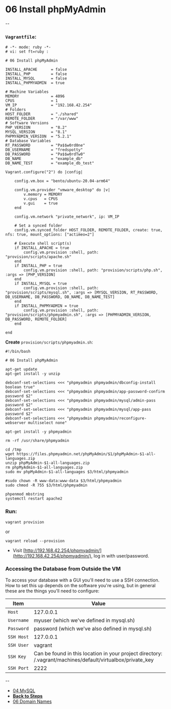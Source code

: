 # 06 Install phpMyAdmin

--

### `Vagrantfile`:

```
# -*- mode: ruby -*-
# vi: set ft=ruby :

# 06 Install phpMyAdmin

INSTALL_APACHE      = false
INSTALL_PHP         = false
INSTALL_MYSQL       = false
INSTALL_PHPMYADMIN  = true

# Machine Variables
MEMORY              = 4096
CPUS                = 1
VM_IP               = "192.168.42.254"
# Folders
HOST_FOLDER         = "./shared"
REMOTE_FOLDER       = "/var/www"
# Software Versions
PHP_VERSION         = "8.2"
MYSQL_VERSION       = "8.1"
PHPMYADMIN_VERSION  = "5.2.1"
# Database Variables
RT_PASSWORD         = "Pa$$w0rd0ne"
DB_USERNAME         = "fredspotty"
DB_PASSWORD         = "Pa$$w0rdTw0"
DB_NAME             = "example_db"
DB_NAME_TEST        = "example_db_test"

Vagrant.configure("2") do |config|

	config.vm.box = "bento/ubuntu-20.04-arm64"

	config.vm.provider "vmware_desktop" do |v|
		v.memory = MEMORY
		v.cpus   = CPUS
		v.gui    = true
	end

	config.vm.network "private_network", ip: VM_IP

	# Set a synced folder
	config.vm.synced_folder HOST_FOLDER, REMOTE_FOLDER, create: true, nfs: true, mount_options: ["actimeo=2"]

	# Execute shell script(s)
	if INSTALL_APACHE = true
		config.vm.provision :shell, path: "provision/scripts/apache.sh"
	end
	if INSTALL_PHP = true
		config.vm.provision :shell, path: "provision/scripts/php.sh", :args => [PHP_VERSION]
	end
	if INSTALL_MYSQL = true
		config.vm.provision :shell, path: "provision/scripts/mysql.sh", :args => [MYSQL_VERSION, RT_PASSWORD, DB_USERNAME, DB_PASSWORD, DB_NAME, DB_NAME_TEST]
	end
	if INSTALL_PHPMYADMIN = true
		config.vm.provision :shell, path: "provision/scripts/phpmyadmin.sh", :args => [PHPMYADMIN_VERSION, DB_PASSWORD, REMOTE_FOLDER]
	end

end
```

**Create** `provision/scripts/phpmyadmin.sh`:

```
#!/bin/bash

# 06 Install phpMyAdmin

apt-get update
apt-get install -y unzip

debconf-set-selections <<< "phpmyadmin phpmyadmin/dbconfig-install boolean true"
debconf-set-selections <<< "phpmyadmin phpmyadmin/app-password-confirm password $2"
debconf-set-selections <<< "phpmyadmin phpmyadmin/mysql/admin-pass password $2"
debconf-set-selections <<< "phpmyadmin phpmyadmin/mysql/app-pass password $2"
debconf-set-selections <<< "phpmyadmin phpmyadmin/reconfigure-webserver multiselect none"

apt-get install -y phpmyadmin

rm -rf /usr/share/phpmyadmin

cd /tmp
wget https://files.phpmyadmin.net/phpMyAdmin/$1/phpMyAdmin-$1-all-languages.zip
unzip phpMyAdmin-$1-all-languages.zip
rm phpMyAdmin-$1-all-languages.zip
sudo mv phpMyAdmin-$1-all-languages $3/html/phpmyadmin

#sudo chown -R www-data:www-data $3/html/phpmyadmin
sudo chmod -R 755 $3/html/phpmyadmin

phpenmod mbstring
systemctl restart apache2
```


### Run:

```
vagrant provision
```

or

```
vagrant reload --provision
```

* Visit [http://192.168.42.254/phpmyadmin/](http://192.168.42.254/phpmyadmin/), log in with user/password.

### Accessing the Database from Outside the VM

To access your database with a GUI you'll need to use a SSH connection. How to set this up depends on the software you're using, but in general these are the things you'll need to configure:

Item | Value
---- | -----
`Host` | 127.0.0.1
`Username` | myuser (which we've defined in mysql.sh)
`Password` | password (which we've also defined in mysql.sh)
`SSH Host` | 127.0.0.1
`SSH User` | vagrant
`SSH Key` | Can be found in this location in your project directory: /.vagrant/machines/default/virtualbox/private_key
`SSH Port` | 2222

--

* [04 MySQL](./04_MySQL.md)
* [**Back to Steps**](../README.md)
* [06 Domain Names](./06_Domain_Names.md)
